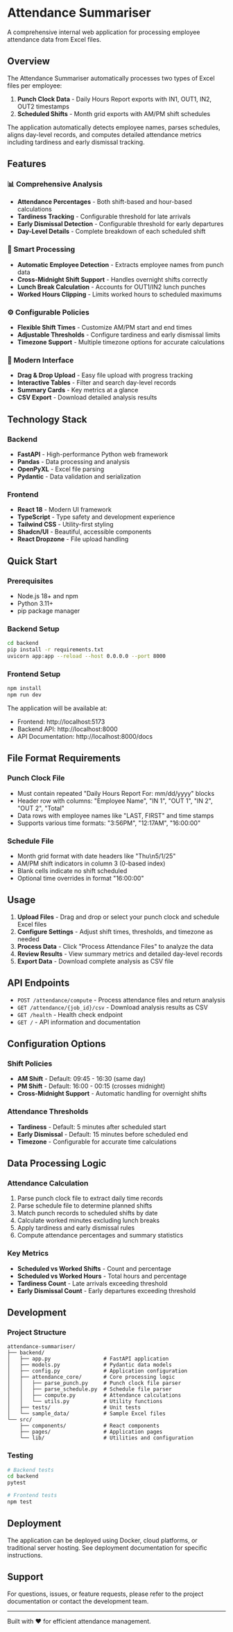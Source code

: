 # Attendance Summariser

A comprehensive internal web application for processing employee attendance data from Excel files.

## Overview

The Attendance Summariser automatically processes two types of Excel files per employee:
1. **Punch Clock Data** - Daily Hours Report exports with IN1, OUT1, IN2, OUT2 timestamps
2. **Scheduled Shifts** - Month grid exports with AM/PM shift schedules

The application automatically detects employee names, parses schedules, aligns day-level records, and computes detailed attendance metrics including tardiness and early dismissal tracking.

## Features

### 📊 Comprehensive Analysis
- **Attendance Percentages** - Both shift-based and hour-based calculations
- **Tardiness Tracking** - Configurable threshold for late arrivals
- **Early Dismissal Detection** - Configurable threshold for early departures
- **Day-Level Details** - Complete breakdown of each scheduled shift

### 🎯 Smart Processing
- **Automatic Employee Detection** - Extracts employee names from punch data
- **Cross-Midnight Shift Support** - Handles overnight shifts correctly
- **Lunch Break Calculation** - Accounts for OUT1/IN2 lunch punches
- **Worked Hours Clipping** - Limits worked hours to scheduled maximums

### ⚙️ Configurable Policies
- **Flexible Shift Times** - Customize AM/PM start and end times
- **Adjustable Thresholds** - Configure tardiness and early dismissal limits
- **Timezone Support** - Multiple timezone options for accurate calculations

### 📱 Modern Interface
- **Drag & Drop Upload** - Easy file upload with progress tracking
- **Interactive Tables** - Filter and search day-level records
- **Summary Cards** - Key metrics at a glance
- **CSV Export** - Download detailed analysis results

## Technology Stack

### Backend
- **FastAPI** - High-performance Python web framework
- **Pandas** - Data processing and analysis
- **OpenPyXL** - Excel file parsing
- **Pydantic** - Data validation and serialization

### Frontend
- **React 18** - Modern UI framework
- **TypeScript** - Type safety and development experience
- **Tailwind CSS** - Utility-first styling
- **Shadcn/UI** - Beautiful, accessible components
- **React Dropzone** - File upload handling

## Quick Start

### Prerequisites
- Node.js 18+ and npm
- Python 3.11+
- pip package manager

### Backend Setup
```bash
cd backend
pip install -r requirements.txt
uvicorn app:app --reload --host 0.0.0.0 --port 8000
```

### Frontend Setup
```bash
npm install
npm run dev
```

The application will be available at:
- Frontend: http://localhost:5173
- Backend API: http://localhost:8000
- API Documentation: http://localhost:8000/docs

## File Format Requirements

### Punch Clock File
- Must contain repeated "Daily Hours Report For: mm/dd/yyyy" blocks
- Header row with columns: "Employee Name", "IN 1", "OUT 1", "IN 2", "OUT 2", "Total"
- Data rows with employee names like "LAST, FIRST" and time stamps
- Supports various time formats: "3:56PM", "12:17AM", "16:00:00"

### Schedule File
- Month grid format with date headers like "Thu\n5/1/25"
- AM/PM shift indicators in column 3 (0-based index)
- Blank cells indicate no shift scheduled
- Optional time overrides in format "16:00:00"

## Usage

1. **Upload Files** - Drag and drop or select your punch clock and schedule Excel files
2. **Configure Settings** - Adjust shift times, thresholds, and timezone as needed
3. **Process Data** - Click "Process Attendance Files" to analyze the data
4. **Review Results** - View summary metrics and detailed day-level records
5. **Export Data** - Download complete analysis as CSV file

## API Endpoints

- `POST /attendance/compute` - Process attendance files and return analysis
- `GET /attendance/{job_id}/csv` - Download analysis results as CSV
- `GET /health` - Health check endpoint
- `GET /` - API information and documentation

## Configuration Options

### Shift Policies
- **AM Shift** - Default: 09:45 - 16:30 (same day)
- **PM Shift** - Default: 16:00 - 00:15 (crosses midnight)
- **Cross-Midnight Support** - Automatic handling for overnight shifts

### Attendance Thresholds
- **Tardiness** - Default: 5 minutes after scheduled start
- **Early Dismissal** - Default: 15 minutes before scheduled end
- **Timezone** - Configurable for accurate time calculations

## Data Processing Logic

### Attendance Calculation
1. Parse punch clock file to extract daily time records
2. Parse schedule file to determine planned shifts
3. Match punch records to scheduled shifts by date
4. Calculate worked minutes excluding lunch breaks
5. Apply tardiness and early dismissal rules
6. Compute attendance percentages and summary statistics

### Key Metrics
- **Scheduled vs Worked Shifts** - Count and percentage
- **Scheduled vs Worked Hours** - Total hours and percentage
- **Tardiness Count** - Late arrivals exceeding threshold
- **Early Dismissal Count** - Early departures exceeding threshold

## Development

### Project Structure
```
attendance-summariser/
├── backend/
│   ├── app.py                 # FastAPI application
│   ├── models.py              # Pydantic data models
│   ├── config.py              # Application configuration
│   ├── attendance_core/       # Core processing logic
│   │   ├── parse_punch.py     # Punch clock file parser
│   │   ├── parse_schedule.py  # Schedule file parser
│   │   ├── compute.py         # Attendance calculations
│   │   └── utils.py           # Utility functions
│   ├── tests/                 # Unit tests
│   └── sample_data/           # Sample Excel files
└── src/
    ├── components/            # React components
    ├── pages/                 # Application pages
    └── lib/                   # Utilities and configuration
```

### Testing
```bash
# Backend tests
cd backend
pytest

# Frontend tests
npm test
```

## Deployment

The application can be deployed using Docker, cloud platforms, or traditional server hosting. See deployment documentation for specific instructions.

## Support

For questions, issues, or feature requests, please refer to the project documentation or contact the development team.

---

Built with ❤️ for efficient attendance management.